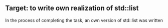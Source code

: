 ## Target: to write own realization of std::list
In the process of completing the task, an own version of std::list was written
